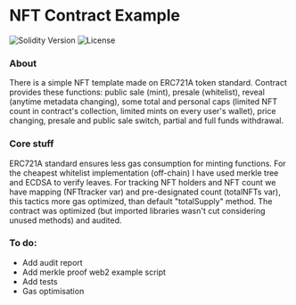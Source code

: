 # NFT Contract Example

<p align="left">
  <img src="https://img.shields.io/badge/Solidity-0.8.19-informational" alt="Solidity Version">
  <img src="https://img.shields.io/badge/License-MIT-success" alt="License">
</p>
  
<h3>About</h3>

There is a simple NFT template made on ERC721A token standard. Contract provides these functions: public sale (mint), presale (whitelist), reveal (anytime metadata changing), some total and personal caps (limited NFT count in contract's collection, limited mints on every user's wallet), price changing, presale and public sale switch, partial and full funds withdrawal.

<h3>Core stuff</h3>

ERC721A standard ensures less gas consumption for minting functions. For the cheapest whitelist implementation (off-chain) I have used merkle tree and ECDSA to verify leaves. For tracking NFT holders and NFT count we have mapping (NFTtracker var) and pre-designated count (totalNFTs var), this tactics more gas optimized, than default "totalSupply" method. The contract was optimized (but imported libraries wasn't cut considering unused methods) and audited.

<h3>To do:</h3>

- Add audit report
- Add merkle proof web2 example script
- Add tests
- Gas optimisation
